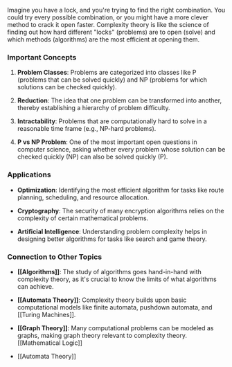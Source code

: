 Imagine you have a lock, and you're trying to find the right combination. You could try every possible combination, or you might have a more clever method to crack it open faster. Complexity theory is like the science of finding out how hard different "locks" (problems) are to open (solve) and which methods (algorithms) are the most efficient at opening them.

### Important Concepts

1. **Problem Classes**: Problems are categorized into classes like P (problems that can be solved quickly) and NP (problems for which solutions can be checked quickly).
    
2. **Reduction**: The idea that one problem can be transformed into another, thereby establishing a hierarchy of problem difficulty.
    
3. **Intractability**: Problems that are computationally hard to solve in a reasonable time frame (e.g., NP-hard problems).
    
4. **P vs NP Problem**: One of the most important open questions in computer science, asking whether every problem whose solution can be checked quickly (NP) can also be solved quickly (P).
    

### Applications

- **Optimization**: Identifying the most efficient algorithm for tasks like route planning, scheduling, and resource allocation.
    
- **Cryptography**: The security of many encryption algorithms relies on the complexity of certain mathematical problems.
    
- **Artificial Intelligence**: Understanding problem complexity helps in designing better algorithms for tasks like search and game theory.
    

### Connection to Other Topics

- **[[Algorithms]]**: The study of algorithms goes hand-in-hand with complexity theory, as it's crucial to know the limits of what algorithms can achieve.
    
- **[[Automata Theory]]**: Complexity theory builds upon basic computational models like finite automata, pushdown automata, and [[Turing Machines]].
    
- **[[Graph Theory]]**: Many computational problems can be modeled as graphs, making graph theory relevant to complexity theory.
 [[Mathematical Logic]]
- [[Automata Theory]]